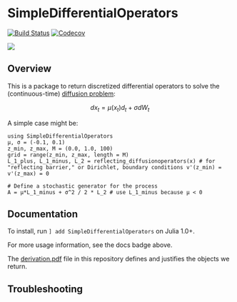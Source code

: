# SimpleDifferentialOperators

[![Build Status](https://travis-ci.com/QuantEcon/SimpleDifferentialOperators.jl.svg?branch=master)](https://travis-ci.com/QuantEcon/SimpleDifferentialOperators.jl)
[![Codecov](https://codecov.io/gh/QuantEcon/SimpleDifferentialOperators.jl/branch/master/graph/badge.svg)](https://codecov.io/gh/QuantEcon/SimpleDifferentialOperators.jl)

[![](https://img.shields.io/badge/docs-blue.svg)](https://QuantEcon.github.io/SimpleDifferentialOperators.jl/latest)

## Overview

This is a package to return discretized differential operators to solve the (continuous-time) [diffusion problem](www.princeton.edu/~moll/HACTproject/option_simple.pdf):

```math
d x_t = μ(x_t) d_t + σ dW_t  
```

A simple case might be:

```
using SimpleDifferentialOperators
μ, σ = (-0.1, 0.1)
z_min, z_max, M = (0.0, 1.0, 100)
grid = range(z_min, z_max, length = M)
L_1_plus, L_1_minus, L_2 = reflecting_diffusionoperators(x) # for "reflecting barrier," or Dirichlet, boundary conditions v'(z_min) = v'(z_max) = 0

# Define a stochastic generator for the process
A = μ*L_1_minus + σ^2 / 2 * L_2 # use L_1_minus because μ < 0  
```

## Documentation

To install, run `] add SimpleDifferentialOperators` on Julia 1.0+.

For more usage information, see the docs badge above.

The [derivation.pdf](docs/tex/derivation.pdf) file in this repository defines and justifies the objects we return.

## Troubleshooting
